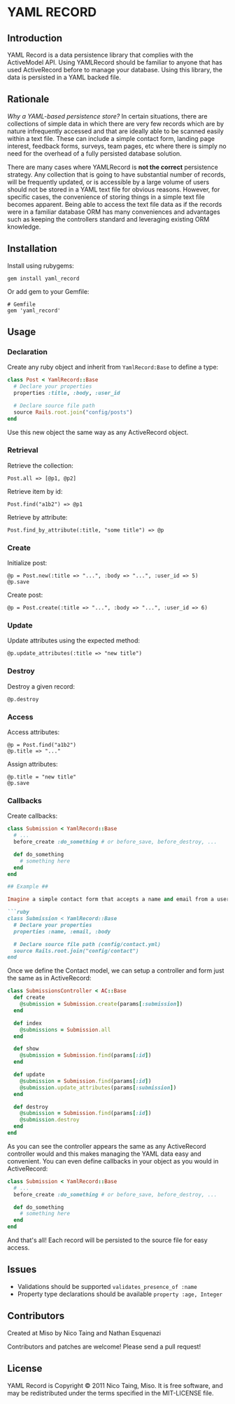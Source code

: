 # YAML RECORD #

## Introduction ##

YAML Record is a data persistence library that complies with the ActiveModel API. Using YAMLRecord should be familiar to anyone that has used ActiveRecord before to manage your database. Using this library, the data is persisted in a YAML backed file.

## Rationale ##

*Why a YAML-based persistence store?* In certain situations, there are collections of simple data in which there are very few records which are by nature infrequently accessed and that are ideally able to be scanned easily within a text file. These can include a simple contact form, landing page interest, feedback forms, surveys, team pages, etc where there is simply no need for the overhead of a fully persisted database solution.

There are many cases where YAMLRecord is **not the correct** persistence strategy. Any collection that is going to have substantial number of records, will be frequently updated, or is accessible by a large volume of users should not be stored in a YAML text file for obvious reasons. However, for specific cases, the convenience of storing things in a simple text file becomes apparent. Being able to access the text file data as if the records were in a familiar database ORM has many conveniences and advantages such as keeping the controllers standard and leveraging existing ORM knowledge.

## Installation ##

Install using rubygems:

    gem install yaml_record

Or add gem to your Gemfile:

    # Gemfile
    gem 'yaml_record'

## Usage ##

### Declaration ###

Create any ruby object and inherit from `YamlRecord:Base` to define a type:

```ruby
class Post < YamlRecord::Base
  # Declare your properties
  properties :title, :body, :user_id

  # Declare source file path
  source Rails.root.join("config/posts")
end
```

Use this new object the same way as any ActiveRecord object.

### Retrieval ###

Retrieve the collection:

    Post.all => [@p1, @p2]

Retrieve item by id:

    Post.find("a1b2") => @p1

Retrieve by attribute:

    Post.find_by_attribute(:title, "some title") => @p

### Create ###

Initialize post:

    @p = Post.new(:title => "...", :body => "...", :user_id => 5)
    @p.save

Create post:

    @p = Post.create(:title => "...", :body => "...", :user_id => 6)

### Update ###

Update attributes using the expected method:

    @p.update_attributes(:title => "new title")

### Destroy ###

Destroy a given record:

    @p.destroy

### Access ###

Access attributes:

    @p = Post.find("a1b2")
    @p.title => "..."

Assign attributes:

    @p.title = "new title"
    @p.save

### Callbacks ###

Create callbacks:

```ruby
class Submission < YamlRecord::Base
  # ...
  before_create :do_something # or before_save, before_destroy, ...

  def do_something
    # something here
  end
end

## Example ##

Imagine a simple contact form that accepts a name and email from a user along with a body:

```ruby
class Submission < YamlRecord::Base
  # Declare your properties
  properties :name, :email, :body

  # Declare source file path (config/contact.yml)
  source Rails.root.join("config/contact")
end
```

Once we define the Contact model, we can setup a controller and form just the same as in ActiveRecord:

```ruby
class SubmissionsController < AC::Base
  def create
    @submission = Submission.create(params[:submission])
  end

  def index
    @submissions = Submission.all
  end

  def show
    @submission = Submission.find(params[:id])
  end

  def update
    @submission = Submission.find(params[:id])
    @submission.update_attributes(params[:submission])
  end

  def destroy
    @submission = Submission.find(params[:id])
    @submission.destroy
  end
end
```

As you can see the controller appears the same as any ActiveRecord controller would and this makes managing the YAML data easy and convenient. You can even define callbacks in your object as you would in ActiveRecord:

```ruby
class Submission < YamlRecord::Base
  # ...
  before_create :do_something # or before_save, before_destroy, ...

  def do_something
    # something here
  end
end
```

And that's all! Each record will be persisted to the source file for easy access.

## Issues ##

 * Validations should be supported `validates_presence_of :name`
 * Property type declarations should be available `property :age, Integer`

## Contributors ##

Created at Miso by Nico Taing and Nathan Esquenazi

Contributors and patches are welcome! Please send a pull request!

## License ##

YAML Record is Copyright © 2011 Nico Taing, Miso. It is free software, and may be redistributed under the terms specified in the MIT-LICENSE file.